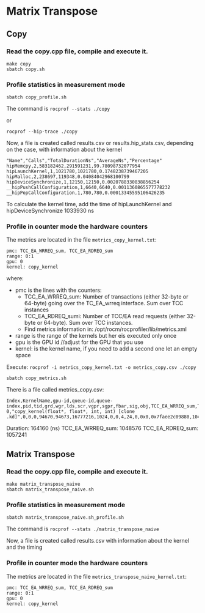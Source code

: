 # Matrix Transpose

## Copy

### Read the copy.cpp file, compile and execute it.

```
make copy
sbatch copy.sh
```

### Profile statistics in measurement mode

```
sbatch copy_profile.sh
```

The command is `rocprof --stats ./copy`

or

`rocprof --hip-trace ./copy`

Now, a file is created called results.csv or results.hip_stats.csv, depending on the case,  with information about the kernel


```
"Name","Calls","TotalDurationNs","AverageNs","Percentage"
hipMemcpy,2,583182462,291591231,99.78098732077954
hipLaunchKernel,1,1021780,1021780,0.1748238739467205
hipMalloc,2,238697,119348,0.04084042968100799
hipDeviceSynchronize,1,12150,12150,0.0020788330838856254
__hipPushCallConfiguration,1,6640,6640,0.0011360865577778232
__hipPopCallConfiguration,1,780,780,0.00013345595106426235
```

To calculate the kernel time, add the time of hipLaunchKernel and hipDeviceSynchronize 1033930 ns

### Profile in counter mode the hardware counters

The metrics are located in the file  `metrics_copy_kernel.txt`:

```
pmc: TCC_EA_WRREQ_sum, TCC_EA_RDREQ_sum
range: 0:1
gpu: 0
kernel: copy_kernel
```

where:
* pmc is the lines with the counters:
	* TCC_EA_WRREQ_sum: Number of transactions (either 32-byte or 64-byte) going over the TC_EA_wrreq interface. Sum over TCC instances
	* TCC_EA_RDREQ_sumi: Number of TCC/EA read requests (either 32-byte or 64-byte). Sum over TCC instances.
	* Find metrics information in: /opt/rocm/rocprofiler/lib/metrics.xml 
* range is the range of the kernels but her eis executed only once
* gpu is the GPU id //adjust for the GPU that you use
* kernel: is the kernel name, if you need to add a second one let an empty space


Execute: `rocprof -i metrics_copy_kernel.txt -o metrics_copy.csv ./copy `

```
sbatch copy_metrics.sh
```

There is a file called metrics_copy.csv:

```
Index,KernelName,gpu-id,queue-id,queue-index,pid,tid,grd,wgr,lds,scr,vgpr,sgpr,fbar,sig,obj,TCC_EA_WRREQ_sum,TCC_EA_RDREQ_sum
0,"copy_kernel(float*, float*, int, int) [clone .kd]",0,0,0,94670,94673,16777216,1024,0,0,4,24,0,0x0,0x7faee2c09880,1048576.0000000000,1057241.0000000000
```

Duration: 164160 (ns)
TCC_EA_WRREQ_sum: 1048576
TCC_EA_RDREQ_sum: 1057241

## Matrix Transpose
### Read the copy.cpp file, compile and execute it.

```
make matrix_transpose_naive
sbatch matrix_transpose_naive.sh
```

### Profile statistics in measurement mode

```
sbatch matrix_transpose_naive.sh_profile.sh
```

The command is `rocprof --stats ./matrix_transpose_naive`

Now, a file is created called results.csv with information about the kernel and the timing

### Profile in counter mode the hardware counters

The metrics are located in the file  `metrics_transpose_naive_kernel.txt`:

```
pmc: TCC_EA_WRREQ_sum, TCC_EA_RDREQ_sum
range: 0:1
gpu: 0
kernel: copy_kernel
```
